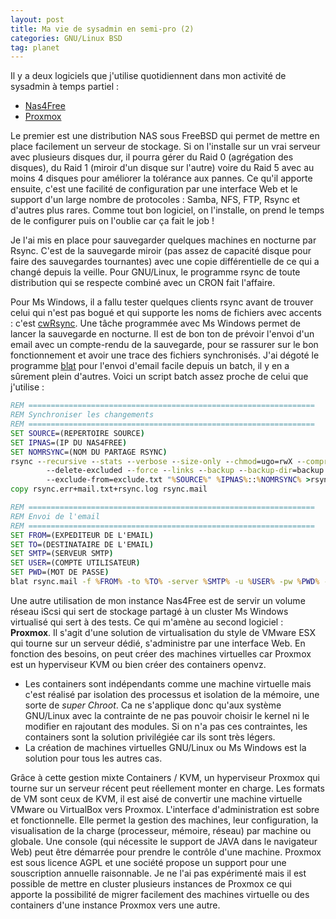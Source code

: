 ```yaml
---
layout: post
title: Ma vie de sysadmin en semi-pro (2)
categories: GNU/Linux BSD
tag: planet
---
```


Il y a deux logiciels que j'utilise quotidiennent dans mon activité de sysadmin
à temps partiel<!-- more --> :

*   [Nas4Free](http://www.nas4free.org)
*   [Proxmox](http://www.proxmox.com)

Le premier est une distribution NAS sous FreeBSD qui permet de mettre en place
facilement un serveur de stockage. Si on l'installe sur un vrai serveur avec
plusieurs disques dur, il pourra gérer du Raid 0 (agrégation des disques),
du Raid 1 (miroir d'un disque sur l'autre) voire du Raid 5 avec au moins 4 disques
pour améliorer la tolérance aux pannes. Ce qu'il apporte ensuite, c'est une
facilité de configuration par une interface Web et le support d'un large nombre
de protocoles : Samba, NFS, FTP, Rsync et d'autres plus rares. Comme tout bon logiciel,
on l'installe, on prend le temps de le configurer puis on l'oublie car ça fait le job !

Je l'ai mis en place pour sauvegarder quelques machines en nocturne par Rsync.
C'est de la sauvegarde miroir (pas assez de capacité disque pour faire des sauvegardes tournantes)
avec une copie différentielle de ce qui a changé depuis la veille. Pour GNU/Linux, le programme
rsync de toute distribution qui se respecte combiné avec un CRON fait l'affaire.

Pour Ms Windows, il a fallu tester quelques clients rsync avant de trouver celui qui n'est pas
bogué et qui supporte les noms de fichiers avec accents :
c'est [cwRsync](https://www.itefix.no/i2/content/cwrsync-free-edition). Une tâche programmée
avec Ms Windows permet de lancer la sauvegarde en nocturne. Il est de bon ton de prévoir l'envoi
d'un email avec un compte-rendu de la sauvegarde, pour se rassurer sur le bon fonctionnement et
avoir une trace des fichiers synchronisés. J'ai dégoté le programme [blat](http://www.blat.net)
pour l'envoi d'email facile depuis un batch, il y en a sûrement plein d'autres. Voici un
script batch assez proche de celui que j'utilise :

``` bat
REM ================================================================
REM Synchroniser les changements
REM ================================================================
SET SOURCE=(REPERTOIRE SOURCE)
SET IPNAS=(IP DU NAS4FREE)
SET NOMRSYNC=(NOM DU PARTAGE RSYNC)
rsync --recursive --stats --verbose --size-only --chmod=ugo=rwX --compress --delete
        --delete-excluded --force --links --backup --backup-dir=backup
        --exclude-from=exclude.txt "%SOURCE%" %IPNAS%::%NOMRSYNC% >rsync.log 2>rsync.err
copy rsync.err+mail.txt+rsync.log rsync.mail

REM ================================================================
REM Envoi de l'email
REM ================================================================
SET FROM=(EXPEDITEUR DE L'EMAIL)
SET TO=(DESTINATAIRE DE L'EMAIL)
SET SMTP=(SERVEUR SMTP)
SET USER=(COMPTE UTILISATEUR)
SET PWD=(MOT DE PASSE)
blat rsync.mail -f %FROM% -to %TO% -server %SMTP% -u %USER% -pw %PWD% -subject "Nightly backup"
```

Une autre utilisation de mon instance Nas4Free est de servir un volume réseau iScsi qui sert
de stockage partagé à un cluster Ms Windows virtualisé qui sert à des tests. Ce qui m'amène au
second logiciel : **Proxmox**. Il s'agit d'une solution de virtualisation du style de VMware ESX
qui tourne sur un serveur dédié, s'administre par une interface Web. En fonction des besoins,
on peut créer des machines virtuelles car Proxmox est un hyperviseur KVM ou bien créer des
containers openvz.

*    Les containers sont indépendants comme une machine virtuelle mais c'est réalisé par isolation
     des processus et isolation de la mémoire, une sorte de *super Chroot*. Ca ne s'applique donc
     qu'aux système GNU/Linux avec la  contrainte de ne pas pouvoir choisir le kernel ni le
     modifier en rajoutant des modules. Si on  n'a pas ces contraintes, les containers sont la
     solution privilégiée car ils sont très légers.
*    La création de machines virtuelles GNU/Linux ou Ms Windows est la solution pour tous les
     autres cas.

Grâce à cette gestion mixte Containers / KVM, un hyperviseur Proxmox qui tourne sur un serveur
récent peut réellement monter en charge. Les formats de VM sont ceux de KVM, il est aisé de convertir
une machine virtuelle VMware ou VirtualBox vers Proxmox. L'interface d'administration est sobre
et fonctionnelle. Elle permet la gestion des machines, leur configuration, la visualisation de
la charge (processeur, mémoire, réseau) par machine ou globale. Une console (qui nécessite le
support de JAVA dans le navigateur Web) peut être démarrée pour prendre le contrôle d'une machine.
Proxmox est sous licence AGPL et une société propose un support pour une souscription annuelle
raisonnable. Je ne l'ai pas expérimenté mais il est possible de mettre en cluster plusieurs instances
de Proxmox ce qui apporte la possibilité de migrer facilement des machines virtuelle ou des containers
d'une instance Proxmox vers une autre.
